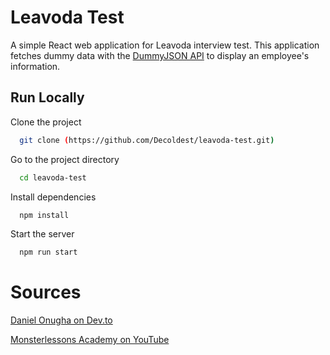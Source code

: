 # Leavoda Test

A simple React web application for Leavoda interview test. This application fetches dummy data with the [DummyJSON API](https://dummyjson.com) to display an employee's information.





## Run Locally

Clone the project

```bash
  git clone (https://github.com/Decoldest/leavoda-test.git)
```

Go to the project directory

```bash
  cd leavoda-test
```

Install dependencies

```bash
  npm install
```

Start the server

```bash
  npm run start
```


# Sources

[Daniel Onugha on Dev.to](https://dev.to/danielonugha0/building-a-login-system-using-redux-5ce3)

[Monsterlessons Academy on YouTube](https://www.youtube.com/watch?v=yVT7LLGGr00)


